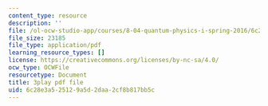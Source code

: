 ```yaml
---
content_type: resource
description: ''
file: /ol-ocw-studio-app/courses/8-04-quantum-physics-i-spring-2016/6c28e3a525129a5d2daa2cf8b817bb5c_XF6FAEi_54I.pdf
file_size: 23185
file_type: application/pdf
learning_resource_types: []
license: https://creativecommons.org/licenses/by-nc-sa/4.0/
ocw_type: OCWFile
resourcetype: Document
title: 3play pdf file
uid: 6c28e3a5-2512-9a5d-2daa-2cf8b817bb5c
---
```

